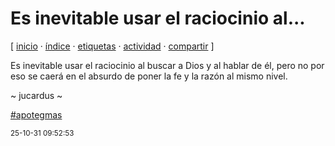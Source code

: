 # Es inevitable usar el raciocinio al...
[ [inicio](https://github.com/jucardus/jucardus.github.io/blob/main/index.md) · [índice](https://github.com/jucardus/jucardus.github.io/blob/main/indice.md) · [etiquetas](https://github.com/jucardus/jucardus.github.io/blob/main/etiquetas.md) · [actividad](https://github.com/jucardus/jucardus.github.io/blob/main/actividad.md) · [compartir](https://x.com/intent/tweet?text=Es+inevitable+usar+el+raciocinio+al...+%E2%80%94+Apotegmas%0A%0A%E2%86%92+https%3A%2F%2Fgithub.com%2Fjucardus%2Fjucardus.github.io%2Fblob%2Fmain%2Fe%2Fs%2Fi%2Fes-inevitable-usar-el-raciocinio-al.md%0A%0A%23apotegmas_jucardus) ]

Es inevitable usar el raciocinio al buscar a Dios y al hablar de él, pero no por eso se caerá en el absurdo de poner la fe y la razón al mismo nivel.

~ jucardus ~

[#apotegmas](https://github.com/jucardus/jucardus.github.io/blob/main/a/p/apotegmas.md)

<sup>25-10-31 09:52:53</sup>

